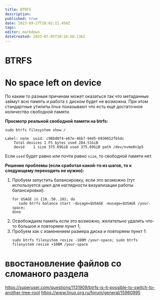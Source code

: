```yaml
---
title: BTRFS
description: 
published: true
date: 2023-09-27T18:02:11.450Z
tags: 
editor: markdown
dateCreated: 2023-07-05T10:16:50.136Z
---
```


# BTRFS

# No space left on device

По каким то разным причинам может оказаться так что метаданные займут всю память и работа с диском будет не возможна. При этом стандартные утилиты linux показывают что есть ещё достаточное количество свободной памяти.

**Просмотр реальной свободной памяти на btrfs:**
```
sudo btrfs filesystem show /

Label: none  uuid: c98bd0f4-e67e-46b7-94d5-6930652fb5dc
	Total devices 1 FS bytes used 284.51GiB
	devid    1 size 375.69GiB used 375.69GiB path /dev/nvme0n1p5
```

Если `used` будет равно или почти равно `size`, то свободной памяти нет.

**Решение проблемы (если сработал какой-то из шагов, то к следующему переходить не нужно):**
1. Пробуем запустить балансировку, если это возможно (тут используется цикл для наглядности визуализации работы балансировки):
   ```
   for USAGE in {10..50..10}; do
      sudo btrfs balance start -dusage=$USAGE -musage=$USAGE /your-space;
   done
   ```
2. Освобождаем память если это возможно, желательно удалить что-то большое и повторяем пункт 1;
3. Пробуем хак с изменением размера диска и повторяем пункт 1:
   ```
   sudo btrfs filesystem resize -100M /your-space; sudo btrfs filesystem resize +100M /your-space
   ```

# ввостановление файлов со сломаного раздела

https://superuser.com/questions/1131909/btrfs-is-it-possible-to-switch-to-another-tree-root
https://www.linux.org.ru/forum/general/15960995